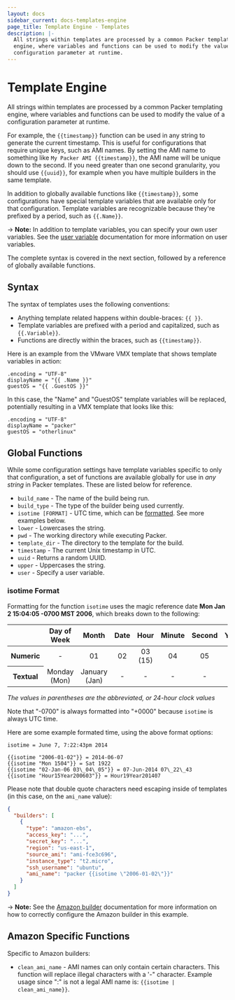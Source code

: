 ```yaml
---
layout: docs
sidebar_current: docs-templates-engine
page_title: Template Engine - Templates
description: |-
  All strings within templates are processed by a common Packer templating
  engine, where variables and functions can be used to modify the value of a
  configuration parameter at runtime.
---
```


# Template Engine

All strings within templates are processed by a common Packer templating engine,
where variables and functions can be used to modify the value of a configuration
parameter at runtime.

For example, the `{{timestamp}}` function can be used in any string to generate
the current timestamp. This is useful for configurations that require unique
keys, such as AMI names. By setting the AMI name to something like `My Packer
AMI {{timestamp}}`, the AMI name will be unique down to the second.  If you
need greater than one second granularity, you should use `{{uuid}}`, for
example when you have multiple builders in the same template.

In addition to globally available functions like `{{timestamp}}`, some
configurations have special template variables that are available only
for that configuration. Template variables are recognizable because
they're prefixed by a period, such as `{{.Name}}`.

-> **Note:** In addition to template variables, you can specify your own user variables. See the [user variable](/docs/templates/user-variables.html) documentation for more information on user variables.

The complete syntax is covered in the next section, followed by a reference of
globally available functions.

## Syntax

The syntax of templates uses the following conventions:

* Anything template related happens within double-braces: `{{ }}`.
* Template variables are prefixed with a period and capitalized, such as
  `{{.Variable}}`.
* Functions are directly within the braces, such as `{{timestamp}}`.

Here is an example from the VMware VMX template that shows template
variables in action:

```liquid
.encoding = "UTF-8"
displayName = "{{ .Name }}"
guestOS = "{{ .GuestOS }}"
```

In this case, the "Name" and "GuestOS" template variables will be
replaced, potentially resulting in a VMX template that looks like this:

```liquid
.encoding = "UTF-8"
displayName = "packer"
guestOS = "otherlinux"
```

## Global Functions

While some configuration settings have template variables specific to only that
configuration, a set of functions are available globally for use in *any string*
in Packer templates. These are listed below for reference.

- `build_name` - The name of the build being run.
- `build_type` - The type of the builder being used currently.
- `isotime [FORMAT]` - UTC time, which can be
    [formatted](https://golang.org/pkg/time/#example_Time_Format). See more
    examples below.
- `lower` - Lowercases the string.
- `pwd` - The working directory while executing Packer.
- `template_dir` - The directory to the template for the build.
- `timestamp` - The current Unix timestamp in UTC.
- `uuid` - Returns a random UUID.
- `upper` - Uppercases the string.
- `user` - Specify a user variable.

### isotime Format

Formatting for the function `isotime` uses the magic reference date **Mon Jan 2
15:04:05 -0700 MST 2006**, which breaks down to the following:

<table class="table table-bordered table-condensed">
  <thead>
    <tr>
      <th>
      </th>
      <th align="center">
        Day of Week
      </th>
      <th align="center">
        Month
      </th>
      <th align="center">
        Date
      </th>
      <th align="center">
        Hour
      </th>
      <th align="center">
        Minute
      </th>
      <th align="center">
        Second
      </th>
      <th align="center">
        Year
      </th>
      <th align="center">
        Timezone
      </th>
    </tr>
  </thead>
  <tr>
    <th>
      Numeric
    </th>
    <td align="center">
      -   
    </td>
    <td align="center">
      01
    </td>
    <td align="center">
      02
    </td>
    <td align="center">
      03 (15)
    </td>
    <td align="center">
      04
    </td>
    <td align="center">
      05
    </td>
    <td align="center">
      06
    </td>
    <td align="center">
      -0700
    </td>
  </tr>
  <tr>
    <th>
      Textual
    </th>
    <td align="center">
      Monday (Mon)
    </td>
    <td align="center">
      January (Jan)
    </td>
    <td align="center">
      -   
    </td>
    <td align="center">
      -   
    </td>
    <td align="center">
      -   
    </td>
    <td align="center">
      -   
    </td>
    <td align="center">
      -   
    </td>
    <td align="center">
      MST
    </td>
  </tr>
</table>

*The values in parentheses are the abbreviated, or 24-hour clock values*

Note that "-0700" is always formatted into "+0000" because `isotime` is always UTC time.

Here are some example formated time, using the above format options:

```liquid
isotime = June 7, 7:22:43pm 2014

{{isotime "2006-01-02"}} = 2014-06-07
{{isotime "Mon 1504"}} = Sat 1922
{{isotime "02-Jan-06 03\_04\_05"}} = 07-Jun-2014 07\_22\_43
{{isotime "Hour15Year200603"}} = Hour19Year201407
```

Please note that double quote characters need escaping inside of templates (in this case, on the `ami_name` value):

```json
{
  "builders": [
    {
      "type": "amazon-ebs",
      "access_key": "...",
      "secret_key": "...",
      "region": "us-east-1",
      "source_ami": "ami-fce3c696",
      "instance_type": "t2.micro",
      "ssh_username": "ubuntu",
      "ami_name": "packer {{isotime \"2006-01-02\"}}"
    }
  ]
}
```

-> **Note:** See the [Amazon builder](/docs/builders/amazon.html) documentation for more information on how to correctly configure the Amazon builder in this example.

## Amazon Specific Functions

Specific to Amazon builders:

- `clean_ami_name` - AMI names can only contain certain characters. This
  function will replace illegal characters with a '-" character. Example usage
  since ":" is not a legal AMI name is: `{{isotime | clean_ami_name}}`.
